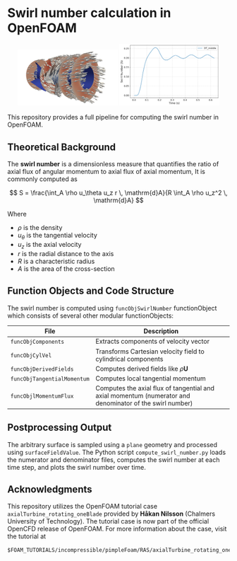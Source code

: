 # Swirl number calculation in OpenFOAM

<!-- ![Swirl number over time](docs/figures/swirl_number_plot.png)
![Swirl number over time](docs/figures/vectors.png) -->
<p align="center">
  <img src="docs/figures/vectors.png" alt="Velocity vectors" width="45%" />
  <img src="docs/figures/swirl_number_plot.png" alt="Swirl number over time" width="45%" />
</p>

This repository provides a full pipeline for computing the swirl number in OpenFOAM.

## Theoretical Background

The **swirl number** is a dimensionless measure that quantifies the ratio of axial flux of angular momentum to axial flux of axial momentum, It is commonly computed as

$$ S = \frac{\int_A \rho u_\theta u_z r \, \mathrm{d}A}{R \int_A \rho u_z^2 \, \mathrm{d}A} $$

Where
* $\rho$ is the density
* $u_\theta$ is the tangential velocity
* $u_z$ is the axial velocity
* $r$ is the radial distance to the axis
* $R$ is a characteristic radius
* $A$ is the area of the cross-section



## Function Objects and Code Structure

The swirl number is computed using `funcObjSwirlNumber` functionObject which consists of several other modular functionObjects:

| File                        | Description                                                                                              |
| --------------------------- | -------------------------------------------------------------------------------------------------------- |
| `funcObjComponents`         | Extracts components of velocity vector                                                                   |
| `funcObjCylVel`             | Transforms Cartesian velocity field to cylindrical components                                            |
| `funcObjDerivedFields`      | Computes derived fields like $\rho \mathbf{U}$                                                           |
| `funcObjTangentialMomentum` | Computes local tangential momentum                                                                       |
| `funcObjlMomentumFlux`      | Computes the axial flux of tangential and axial momentum (numerator and denominator of the swirl number) |




## Postprocessing Output

The arbitrary surface is sampled using a `plane` geometry and processed using `surfaceFieldValue`. The Python script `compute_swirl_number.py` loads the numerator and denominator files, computes the swirl number at each time step, and plots the swirl number over time.



## Acknowledgments

This repository utilizes the OpenFOAM tutorial case `axialTurbine_rotating_oneBlade` provided by **Håkan Nilsson** (Chalmers University of Technology). The tutorial case is now part of the official OpenCFD release of OpenFOAM. For more information about the case, visit the tutorial at

```
$FOAM_TUTORIALS/incompressible/pimpleFoam/RAS/axialTurbine_rotating_oneBlade/
```
